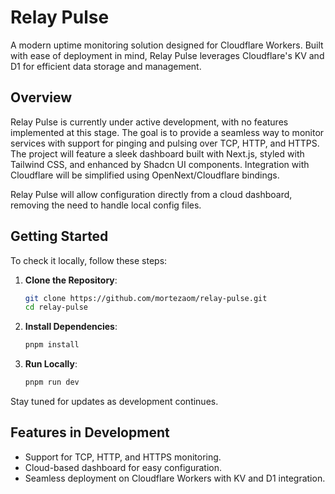 # Relay Pulse

A modern uptime monitoring solution designed for Cloudflare Workers. Built with ease of deployment in mind, Relay Pulse leverages Cloudflare's KV and D1 for efficient data storage and management.

## Overview

Relay Pulse is currently under active development, with no features implemented at this stage. The goal is to provide a seamless way to monitor services with support for pinging and pulsing over TCP, HTTP, and HTTPS. The project will feature a sleek dashboard built with Next.js, styled with Tailwind CSS, and enhanced by Shadcn UI components. Integration with Cloudflare will be simplified using OpenNext/Cloudflare bindings.

Relay Pulse will allow configuration directly from a cloud dashboard, removing the need to handle local config files.

## Getting Started

To check it locally, follow these steps:

1. **Clone the Repository**:
   ```bash
   git clone https://github.com/mortezaom/relay-pulse.git
   cd relay-pulse
   ```

2. **Install Dependencies**:
   ```bash
   pnpm install
   ```

3. **Run Locally**:
   ```bash
   pnpm run dev
   ```

Stay tuned for updates as development continues.

## Features in Development
- Support for TCP, HTTP, and HTTPS monitoring.
- Cloud-based dashboard for easy configuration.
- Seamless deployment on Cloudflare Workers with KV and D1 integration.